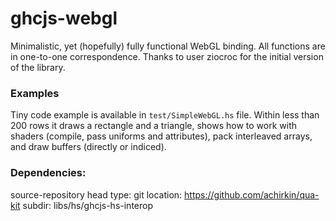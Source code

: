 # ghcjs-webgl

Minimalistic, yet (hopefully) fully functional WebGL binding.
All functions are in one-to-one correspondence.
Thanks to user ziocroc for the initial version of the library.

### Examples

Tiny code example is available in `test/SimpleWebGL.hs` file.
Within less than 200 rows it draws a rectangle and a triangle,
shows how to work with shaders (compile, pass uniforms and attributes),
pack interleaved arrays, and draw buffers (directly or indiced).


### Dependencies:

source-repository head
  type:     git
  location: https://github.com/achirkin/qua-kit
  subdir:   libs/hs/ghcjs-hs-interop
